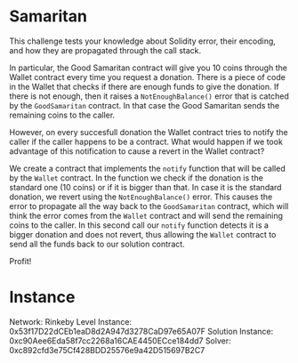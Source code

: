 # Samaritan

This challenge tests your knowledge about Solidity error, their encoding, and how they are propagated through the call stack.

In particular, the Good Samaritan contract will give you 10 coins through the Wallet contract every time you request a donation. There is a piece of code in the Wallet that checks if there are enough funds to give the donation. If there is not enough, then it raises a `NotEnoughBalance()` error that is catched by the `GoodSamaritan` contract. In that case the Good Samaritan sends the remaining coins to the caller.

However, on every succesfull donation the Wallet contract tries to notify the caller if the caller happens to be a contract. What would happen if we took advantage of this notification to cause a revert in the Wallet contract?

We create a contract that implements the `notify` function that will be called by the `Wallet` contract. In the function we check if the donation is the standard one (10 coins) or if it is bigger than that. In case it is the standard donation, we revert using the `NotEnoughBalance()` error. This causes the error to propagate all the way back to the `GoodSamaritan` contract, which will think the error comes from the `Wallet` contract and will send the remaining coins to the caller. In this second call our `notify` function detects it is a bigger donation and does not revert, thus allowing the `Wallet` contract to send all the funds back to our solution contract.

Profit!

# Instance

Network: Rinkeby
Level Instance: 0x53f17D22dCEb1eaD8d2A947d3278CaD97e65A07F
Solution Instance: 0xc90Aee6Eda58f7cc2268a16CAE4450ECce184dd7
Solver: 0xc892cfd3e75Cf428BDD25576e9a42D515697B2C7
